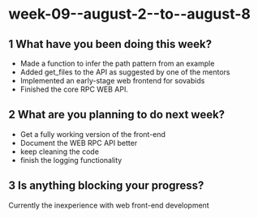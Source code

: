 # week-09--august-2--to--august-8

## 1 What have you been doing this week?

- Made a function to infer the path pattern from an example
- Added get_files to the API as suggested by one of the mentors
- Implemented an early-stage web frontend for sovabids
- Finished the core RPC WEB API.

## 2 What are you planning to do next week?

- Get a fully working version of the front-end
- Document the WEB RPC API better
- keep cleaning the code
- finish the logging functionality

## 3 Is anything blocking your progress?

Currently the inexperience with web front-end development
